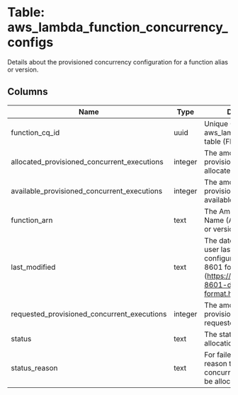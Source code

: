 
# Table: aws_lambda_function_concurrency_configs
Details about the provisioned concurrency configuration for a function alias or version. 
## Columns
| Name        | Type           | Description  |
| ------------- | ------------- | -----  |
|function_cq_id|uuid|Unique CloudQuery ID of aws_lambda_functions table (FK)|
|allocated_provisioned_concurrent_executions|integer|The amount of provisioned concurrency allocated.|
|available_provisioned_concurrent_executions|integer|The amount of provisioned concurrency available.|
|function_arn|text|The Amazon Resource Name (ARN) of the alias or version.|
|last_modified|text|The date and time that a user last updated the configuration, in ISO 8601 format (https://www.iso.org/iso-8601-date-and-time-format.html).|
|requested_provisioned_concurrent_executions|integer|The amount of provisioned concurrency requested.|
|status|text|The status of the allocation process.|
|status_reason|text|For failed allocations, the reason that provisioned concurrency could not be allocated.|
